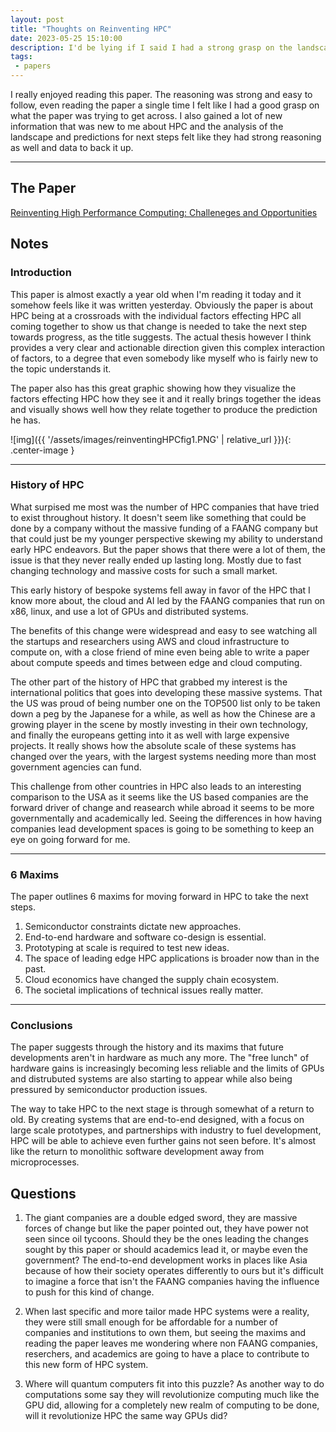 ```yaml
---
layout: post
title: "Thoughts on Reinventing HPC"
date: 2023-05-25 15:10:00
description: I'd be lying if I said I had a strong grasp on the landscape of HPC considering how new I am to looking into it. This paper seemed like a great place to start getting a handle on how the world of HPC has grown and changed over time and where it might be going in the future!
tags:
 - papers
---
```


I really enjoyed reading this paper. The reasoning was strong and easy to follow, even reading the paper a single time I felt like I had a good grasp on what the paper was trying to get across. I also gained a lot of new information that was new to me about HPC and the analysis of the landscape and predictions for next steps felt like they had strong reasoning as well and data to back it up.

___

## **The Paper**

[Reinventing High Performance Computing: Challeneges and Opportunities](https://arxiv.org/pdf/2203.02544.pdf)

## **Notes**

### Introduction

This paper is almost exactly a year old when I'm reading it today and it somehow feels like it was written yesterday. Obviously the paper is about HPC being at a crossroads with the individual factors effecting HPC all coming together to show us that change is needed to take the next step towards progress, as the title suggests. The actual thesis however I think provides a very clear and actionable direction given this complex interaction of factors, to a degree that even somebody like myself who is fairly new to the topic understands it. 

The paper also has this great graphic showing how they visualize the factors effecting HPC how they see it and it really brings together the ideas and visually shows well how they relate together to produce the prediction he has. 

![img]({{ '/assets/images/reinventingHPCfig1.PNG' | relative_url }}){: .center-image }

___

### History of HPC

What surpised me most was the number of HPC companies that have tried to exist throughout history. It doesn't seem like something that could be done by a company without the massive funding of a FAANG company but that could just be my younger perspective skewing my ability to understand early HPC endeavors. But the paper shows that there were a lot of them, the issue is that they never really ended up lasting long. Mostly due to fast changing technology and massive costs for such a small market.

This early history of bespoke systems fell away in favor of the HPC that I know more about, the cloud and AI led by the FAANG companies that run on x86, linux, and use a lot of GPUs and distributed systems.

The benefits of this change were widespread and easy to see watching all the startups and researchers using AWS and cloud infrastructure to compute on, with a close friend of mine even being able to write a paper about compute speeds and times between edge and cloud computing.

The other part of the history of HPC that grabbed my interest is the international politics that goes into developing these massive systems. That the US was proud of being number one on the TOP500 list only to be taken down a peg by the Japanese for a while, as well as how the Chinese are a growing player in the scene by mostly investing in their own technology, and finally the europeans getting into it as well with large expensive projects. It really shows how the absolute scale of these systems has changed over the years, with the largest systems needing more than most government agencies can fund.

This challenge from other countries in HPC also leads to an interesting comparison to the USA as it seems like the US based companies are the forward driver of change and reasearch while abroad it seems to be more governmentally and academically led. Seeing the differences in how having companies lead development spaces is going to be something to keep an eye on going forward for me.

___

### 6 Maxims

The paper outlines 6 maxims for moving forward in HPC to take the next steps.

1. Semiconductor constraints dictate new approaches.
2. End-to-end hardware and software co-design is essential.
3. Prototyping at scale is required to test new ideas.
4. The space of leading edge HPC applications is broader now than in the past.
5. Cloud economics have changed the supply chain ecosystem.
6. The societal implications of technical issues really matter.

___

### Conclusions

The paper suggests through the history and its maxims that future developments aren't in hardware as much any more. The "free lunch" of hardware gains is increasingly becoming less reliable and the limits of GPUs and distrubuted systems are also starting to appear while also being pressured by semiconductor production issues. 

The way to take HPC to the next stage is through somewhat of a return to old. By creating systems that are end-to-end designed, with a focus on large scale prototypes, and partnerships with industry to fuel development, HPC will be able to achieve even further gains not seen before. It's almost like the return to monolithic software development away from microprocesses. 

## **Questions**

1. The giant companies are a double edged sword, they are massive forces of change but like the paper pointed out, they have power not seen since oil tycoons. Should they be the ones leading the changes sought by this paper or should academics lead it, or maybe even the government? The end-to-end development works in places like Asia because of how their society operates differently to ours but it's difficult to imagine a force that isn't the FAANG companies having the influence to push for this kind of change. 

2. When last specific and more tailor made HPC systems were a reality, they were still small enough for be affordable for a number of companies and institutions to own them, but seeing the maxims and reading the paper leaves me wondering where non FAANG companies, reserchers, and academics are going to have a place to contribute to this new form of HPC system. 

3. Where will quantum computers fit into this puzzle? As another way to do computations some say they will revolutionize computing much like the GPU did, allowing for a completely new realm of computing to be done, will it revolutionize HPC the same way GPUs did?